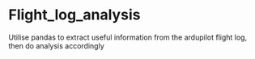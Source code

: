 # Flight_log_analysis
Utilise pandas to extract useful information from the ardupilot flight log, then do analysis accordingly
